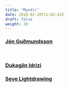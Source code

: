 ```yaml
---
title: "Myndir"
date: 2018-02-20T11:02:43Z
draft: false
weight: 20
---
```


<h3><a href="https://www.jongudmundsson.com/">Jón Guðmundsson</a></h3>
<!-- {{< gallery dir="/images/gallery/nonni" />}}-->
<div id="slidy-container">
  <figure id="slidy">
    <img src="/images/gallery/nonni/nonni/Bent leg straddle.jpg" alt>
	<img src="/images/gallery/nonni/nonni/Full position.jpg" alt>
	<img src="/images/gallery/nonni/nonni/Straddle.jpg" alt>
	<img src="/images/gallery/nonni/nonni/Twisty shape.jpg" alt>
  </figure>
</div>

<h3><a href="https://www.facebook.com/dukagjinfilm/">Dukagjin Idrizi</a></h3>
<!-- {{< gallery dir="/images/gallery/duki" />}}-->

<h3><a href="https://www.facebook.com/sevelightdrawing/">Seve Lightdrawing</a></h3>
<!-- {{< gallery dir="/images/gallery/seve" />}} {{< load-photoswipe >}}-->
